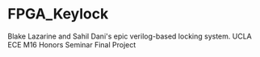 # FPGA_Keylock
Blake Lazarine and Sahil Dani's epic verilog-based locking system. UCLA ECE M16 Honors Seminar Final Project
